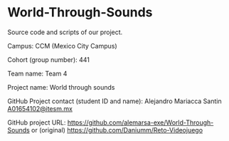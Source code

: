 # World-Through-Sounds
Source code and scripts of our project.

Campus: CCM (Mexico City Campus)

Cohort (group number): 441

Team name: Team 4

Project name: World through sounds

GitHub Project contact (student ID and name): Alejandro Mariacca Santin A01654102@itesm.mx

GitHub project URL: https://github.com/alemarsa-exe/World-Through-Sounds or (original) https://github.com/Daniumm/Reto-Videojuego
